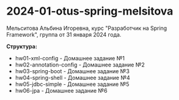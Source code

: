 # 2024-01-otus-spring-melsitova
Мельситова Альбина Игоревна, курс "Разработчик на Spring Framework", группа от 31 января 2024 года.

**Структура:**
- hw01-xml-config - Домашнее задание №1
- hw02-annotation-config - Домашнее задание №2
- hw03-spring-boot - Домашнее задание №3
- hw04-spring-shell - Домашнее задание №4
- hw05-jdbc-simple - Домашнее задание №5
- hw06-jpa - Домашнее задание №6  
